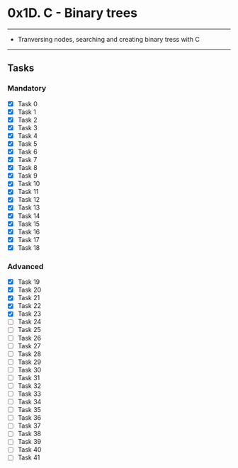 # 0x1D. C - Binary trees

---
* Tranversing nodes, searching and creating binary tress with C
---

## Tasks
### Mandatory
- [x] Task 0
- [x] Task 1
- [x] Task 2
- [x] Task 3
- [x] Task 4
- [x] Task 5
- [x] Task 6
- [x] Task 7
- [x] Task 8
- [x] Task 9
- [x] Task 10
- [x] Task 11
- [x] Task 12
- [x] Task 13
- [x] Task 14
- [x] Task 15
- [x] Task 16
- [x] Task 17
- [x] Task 18

### Advanced
- [x] Task 19
- [x] Task 20
- [x] Task 21
- [x] Task 22
- [x] Task 23
- [ ] Task 24
- [ ] Task 25
- [ ] Task 26
- [ ] Task 27
- [ ] Task 28
- [ ] Task 29
- [ ] Task 30
- [ ] Task 31
- [ ] Task 32
- [ ] Task 33
- [ ] Task 34
- [ ] Task 35
- [ ] Task 36
- [ ] Task 37
- [ ] Task 38
- [ ] Task 39
- [ ] Task 40
- [ ] Task 41
